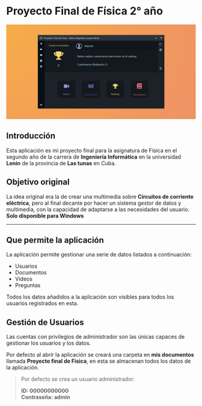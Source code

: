 # Proyecto Final de Física 2° año

![](https://github.com/Mario-Lozano-Perez/Proyecto-Final-de-Fisica/blob/master/ProyectoFisicaSocialImage.png)

## Introducción

Esta aplicación es mi proyecto final para la asignatura de Física en el segundo año de la carrera de **Ingeniería Informática** en la universidad **Lenin** de la provincia de **Las tunas** en Cuba.

## Objetivo original

La idea original era la de crear una multimedia sobre **Circuitos de corriente eléctrica**, pero al final decante por hacer un sistema gestor de datos y multimedia, con la capacidad de adaptarse a las necesidades del usuario. **Solo disponible para Windows**

---

## Que permite la aplicación

La aplicación permite gestionar una serie de datos listados a continuación:

-   Usuarios
-   Documentos
-   Videos
-   Preguntas

Todos los datos añadidos a la aplicación son visibles para todos los usuarios registrados en esta.

## Gestión de Usuarios

Las cuentas con privilegios de administrador son las únicas capaces de gestionar los usuarios y los datos.

Por defecto al abrir la aplicación se creará una carpeta en **mis documentos** llamada **Proyecto final de Física**, en esta se almacenan todos los datos de la aplicación.

> Por defecto se crea un usuario administrador:
>
> **ID: 00000000000**  
> **Contraseña: admin**
